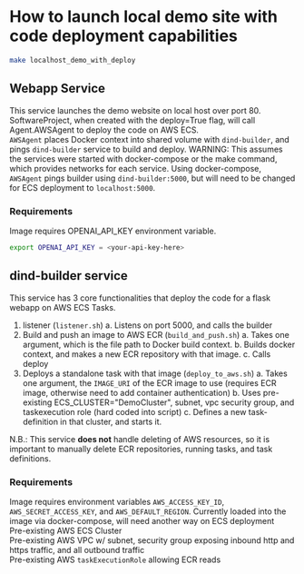 # How to launch local demo site with code deployment capabilities

```bash
make localhost_demo_with_deploy
``` 

## Webapp Service

This service launches the demo website on local host over port 80. \
SoftwareProject, when created with the deploy=True flag, will call Agent.AWSAgent to deploy the code on AWS ECS.\
`AWSAgent` places Docker context into shared volume with `dind-builder`, and pings `dind-builder` service to build and deploy.
WARNING: This assumes the services were started with docker-compose or the make command, which provides networks for each service. Using docker-compose, `AWSAgent` pings builder using `dind-builder:5000`, but will need to be changed for ECS deployment to `localhost:5000`.

### Requirements

Image requires OPENAI_API_KEY environment variable. 
```bash
export OPENAI_API_KEY = <your-api-key-here>
```

## dind-builder service

This service has 3 core functionalities that deploy the code for a flask webapp on AWS ECS Tasks.

   1. listener (`listener.sh`)
      a. Listens on port 5000, and calls the builder
   2. Build and push an image to AWS ECR (`build_and_push.sh`)
      a. Takes one argument, which is the file path to Docker build context. 
      b. Builds docker context, and makes a new ECR repository with that image. 
      c. Calls deploy
   3. Deploys a standalone task with that image (`deploy_to_aws.sh`)
      a. Takes one argument, the `IMAGE_URI` of the ECR image to use (requires ECR image, otherwise need to add container authentication)
      b. Uses pre-existing ECS_CLUSTER="DemoCluster", subnet, vpc security group, and taskexecution role (hard coded into script)
      c. Defines a new task-definition in that cluster, and starts it.

N.B.: This service **does not** handle deleting of AWS resources, so it is important to manually delete ECR repositories, running tasks, and task definitions.

### Requirements

Image requires environment variables `AWS_ACCESS_KEY_ID`, `AWS_SECRET_ACCESS_KEY`, and `AWS_DEFAULT_REGION`. Currently loaded into the image via docker-compose, will need another way on ECS deployment\
Pre-existing AWS ECS Cluster\
Pre-existing AWS VPC w/ subnet, security group exposing inbound http and https traffic, and all outbound traffic \
Pre-existing AWS `taskExecutionRole` allowing ECR reads